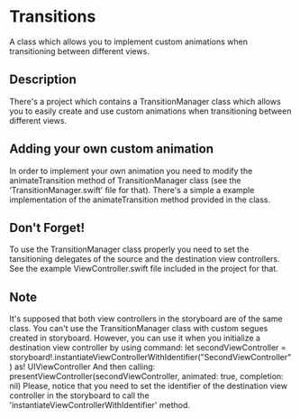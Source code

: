 # Transitions
A class which allows you to implement custom animations when transitioning between different views.

## Description
There's a project which contains a TransitionManager class which allows you to easily create and use custom animations when transitioning between different views. 

## Adding your own custom animation
In order to implement your own animation you need to modify the animateTransition method of TransitionManager class (see the ‘TransitionManager.swift’ file for that). There's a simple a example implementation of the animateTransition method provided in the class.

## Don't Forget!
To use the TransitionManager class properly you need to set the tansitioning delegates of the source and the destination view controllers. See the example ViewController.swift file included in the project for that.
## Note 
It's supposed that both view controllers in the storyboard are of the same class.
You can't use the TransitionManager class with custom segues created in storyboard. However, you can use it when you initialize a destination view controller by using command: 
    let secondViewController = storyboard!.instantiateViewControllerWithIdentifier("SecondViewController") as! UIViewController
And then calling:
    presentViewController(secondViewController, animated: true, completion: nil)
Please, notice that you need to set the identifier of the destination view controller in the storyboard to call the 'instantiateViewControllerWithIdentifier' method.
